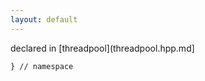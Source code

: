 ```yaml
---
layout: default
---
```


declared in [threadpool](threadpool.hpp.md]


~~~ { .cpp }
} // namespace
~~~

